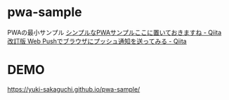 # pwa-sample
PWAの最小サンプル
[シンプルなPWAサンプルここに置いておきますね - Qiita](https://qiita.com/kazaoki/items/e93b88556fcd05d28ddc)
[改訂版 Web Pushでブラウザにプッシュ通知を送ってみる - Qiita](https://qiita.com/tomoyukilabs/items/2ae4a0f708a1af75f13e)

# DEMO
https://yuki-sakaguchi.github.io/pwa-sample/
